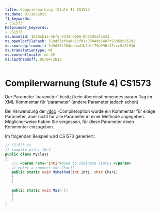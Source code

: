 ```yaml
---
title: Compilerwarnung (Stufe 4) CS1573
ms.date: 07/20/2015
f1_keywords:
- CS1573
helpviewer_keywords:
- CS1573
ms.assetid: 1b68cb1a-9bfd-4343-b9b6-8ce195af5e23
ms.openlocfilehash: 3284f3ef6add21f01c0704da6487c93d6db05281
ms.sourcegitcommit: 3d5d33f384eeba41b2dff79d096f47ccc8d8f03d
ms.translationtype: MT
ms.contentlocale: de-DE
ms.lasthandoff: 05/04/2018
---
```

# <a name="compiler-warning-level-4-cs1573"></a>Compilerwarnung (Stufe 4) CS1573
Der Parameter 'parameter' besitzt kein übereinstimmendes param-Tag im XML-Kommentar für 'parameter' (andere Parameter jedoch schon)  
  
 Bei Verwendung der [/doc](../../csharp/language-reference/compiler-options/doc-compiler-option.md) -Compileroption wurde ein Kommentar für einige Parameter, aber nicht für alle Parameter in einer Methode angegeben. Möglicherweise haben Sie vergessen, für diese Parameter einen Kommentar einzugeben.  
  
 Im folgenden Beispiel wird CS1573 generiert:  
  
```csharp  
// CS1573.cs  
// compile with: /W:4  
public class MyClass  
{  
   /// <param name='Int1'>Used to indicate status.</param>  
   // enter a comment for Char1?  
   public static void MyMethod(int Int1, char Char1)  
   {  
   }  
  
   public static void Main ()  
   {  
   }  
}  
```
